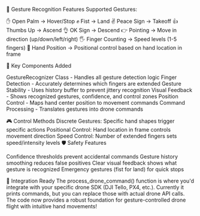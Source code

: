 🎯 Gesture Recognition Features
Supported Gestures:

✋ Open Palm → Hover/Stop
✊ Fist → Land
✌️ Peace Sign → Takeoff
👍 Thumbs Up → Ascend
👌 OK Sign → Descend
👉 Pointing → Move in direction (up/down/left/right)
🖐️ Finger Counting → Speed levels (1-5 fingers)
📍 Hand Position → Positional control based on hand location in frame

🔧 Key Components Added

GestureRecognizer Class - Handles all gesture detection logic
Finger Detection - Accurately determines which fingers are extended
Gesture Stability - Uses history buffer to prevent jittery recognition
Visual Feedback - Shows recognized gestures, confidence, and control zones
Position Control - Maps hand center position to movement commands
Command Processing - Translates gestures into drone commands

🎮 Control Methods
Discrete Gestures: Specific hand shapes trigger specific actions
Positional Control: Hand location in frame controls movement direction
Speed Control: Number of extended fingers sets speed/intensity levels
🛡️ Safety Features

Confidence thresholds prevent accidental commands
Gesture history smoothing reduces false positives
Clear visual feedback shows what gesture is recognized
Emergency gestures (fist for land) for quick stops

🔌 Integration Ready
The process_drone_command() function is where you'd integrate with your specific drone SDK (DJI Tello, PX4, etc.). Currently it prints commands, but you can replace those with actual drone API calls.
The code now provides a robust foundation for gesture-controlled drone flight with intuitive hand movements!